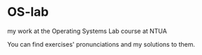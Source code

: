 # OS-lab
my work at the Operating Systems Lab course at NTUA

You can find exercises' pronunciations and my solutions to them.

